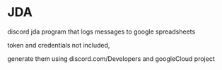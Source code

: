 # JDA

discord jda program that logs messages to google spreadsheets

token and credentials not included,

 generate them using discord.com/Developers and googleCloud project
